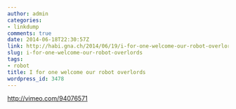 ```yaml
---
author: admin
categories:
- linkdump
comments: true
date: 2014-06-18T22:30:57Z
link: http://habi.gna.ch/2014/06/19/i-for-one-welcome-our-robot-overlords/
slug: i-for-one-welcome-our-robot-overlords
tags:
- robot
title: I for one welcome our robot overlords
wordpress_id: 3478
---
```


http://vimeo.com/94076571
